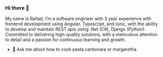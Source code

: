 ### Hi there 👋

My name is Rafael, I’m a software engineer with 3 year experience with frontend development using Angular, Typescript, and Ionic, with the ability to develop and maintain REST apis using .Net (C#), Django (Python).  Committed to delivering high-quality solutions, with a meticulous attention to detail and a passion for continuous learning and growth.
- 💬 Ask me about how to cook pasta carbonara or margaretha.
